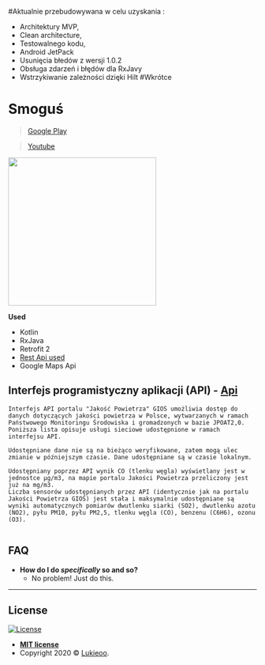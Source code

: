 #Aktualnie przebudowywana w celu uzyskania : 
- Architektury MVP,
- Clean architecture,
- Testowalnego kodu,
- Android JetPack
- Usunięcia błedów z wersji 1.0.2
- Obsługa zdarzeń i błędów dla RxJavy
- Wstrzykiwanie zależności dzięki Hilt
#Wkrótce 
 

# Smoguś

>  <a href="https://play.google.com/store/apps/details?id=com.anioncode.smogu&gl=PL">Google Play<a/>
 

>  <a href="https://youtu.be/3D22nh299XI">Youtube<a/>
 
<img src="http://anioncode.pl/assets/rect4.png" height="300">

**Used**

- Kotlin
- RxJava
- Retrofit 2
- <a href="https://powietrze.gios.gov.pl/pjp/content/api">Rest Api used</a>
- Google Maps Api

 
 
## Interfejs programistyczny aplikacji (API) - <a href="https://powietrze.gios.gov.pl">Api</a>

```
Interfejs API portalu "Jakość Powietrza" GIOŚ umożliwia dostęp do danych dotyczących jakości powietrza w Polsce, wytwarzanych w ramach Państwowego Monitoringu Środowiska i gromadzonych w bazie JPOAT2,0. Poniższa lista opisuje usługi sieciowe udostępnione w ramach interfejsu API.

Udostępniane dane nie są na bieżąco weryfikowane, zatem mogą ulec zmianie w późniejszym czasie. Dane udostępniane są w czasie lokalnym.

Udostępniany poprzez API wynik CO (tlenku węgla) wyświetlany jest w jednostce μg/m3, na mapie portalu Jakości Powietrza przeliczony jest już na mg/m3.
Liczba sensorów udostępnianych przez API (identycznie jak na portalu Jakości Powietrza GIOŚ) jest stała i maksymalnie udostępniane są wyniki automatycznych pomiarów dwutlenku siarki (SO2), dwutlenku azotu (NO2), pyłu PM10, pyłu PM2,5, tlenku węgla (CO), benzenu (C6H6), ozonu (O3).
 
```

## FAQ

- **How do I do *specifically* so and so?**
    - No problem! Just do this.

--- 

## License

[![License](http://img.shields.io/:license-mit-blue.svg?style=flat-square)](http://badges.mit-license.org)

- **[MIT license](http://opensource.org/licenses/mit-license.php)**
- Copyright 2020 © <a href="https://github.com/Lukieoo" target="_blank">Lukieoo</a>.
